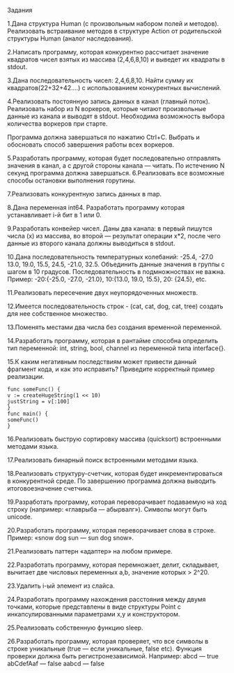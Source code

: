 Задания

1.Дана структура Human (с произвольным набором полей и методов).
Реализовать встраивание методов в структуре Action от родительской структуры
Human (аналог наследования). 

2.Написать программу, которая конкурентно рассчитает значение квадратов чисел
взятых из массива (2,4,6,8,10) и выведет их квадраты в stdout.

3.Дана последовательность чисел: 2,4,6,8,10. Найти сумму их
квадратов(22+32+42….) с использованием конкурентных вычислений.

4.Реализовать постоянную запись данных в канал (главный поток). Реализовать
набор из N воркеров, которые читают произвольные данные из канала и
выводят в stdout. Необходима возможность выбора количества воркеров при
старте.

Программа должна завершаться по нажатию Ctrl+C. Выбрать и обосновать
способ завершения работы всех воркеров.

5.Разработать программу, которая будет последовательно отправлять значения в
канал, а с другой стороны канала — читать. По истечению N секунд программа
должна завершаться.
6.Реализовать все возможные способы остановки выполнения горутины.

7.Реализовать конкурентную запись данных в map.

8.Дана переменная int64. Разработать программу которая устанавливает i-й бит в
1 или 0.

9.Разработать конвейер чисел. Даны два канала: в первый пишутся числа (x) из
массива, во второй — результат операции x*2, после чего данные из второго
канала должны выводиться в stdout.

10.Дана последовательность температурных колебаний: -25.4, -27.0 13.0, 19.0,
15.5, 24.5, -21.0, 32.5. Объединить данные значения в группы с шагом в 10
градусов. Последовательность в подмножноствах не важна.
Пример: -20:{-25.0, -27.0, -21.0}, 10:{13.0, 19.0, 15.5}, 20: {24.5}, etc.

11.Реализовать пересечение двух неупорядоченных множеств.

12.Имеется последовательность строк - (cat, cat, dog, cat, tree) создать для нее
собственное множество.

13.Поменять местами два числа без создания временной переменной.

14.Разработать программу, которая в рантайме способна определить тип
переменной: int, string, bool, channel из переменной типа interface{}.

15.К каким негативным последствиям может привести данный фрагмент кода, и как
это исправить? Приведите корректный пример реализации.
```var justString string
func someFunc() {
v := createHugeString(1 << 10)
justString = v[:100]
}
func main() {
someFunc()
}
```

16.Реализовать быструю сортировку массива (quicksort) встроенными методами
языка.

17.Реализовать бинарный поиск встроенными методами языка.

18.Реализовать структуру-счетчик, которая будет инкрементироваться в
конкурентной среде. По завершению программа должна выводить итоговоезначение счетчика.

19.Разработать программу, которая переворачивает подаваемую на ход строку
(например: «главрыба — абырвалг»). Символы могут быть unicode.

20.Разработать программу, которая переворачивает слова в строке.
Пример: «snow dog sun — sun dog snow».

21.Реализовать паттерн «адаптер» на любом примере.

22.Разработать программу, которая перемножает, делит, складывает, вычитает две
числовых переменных a,b, значение которых > 2^20.

23.Удалить i-ый элемент из слайса.

24.Разработать программу нахождения расстояния между двумя точками, которые
представлены в виде структуры Point с инкапсулированными параметрами x,y и
конструктором.

25.Реализовать собственную функцию sleep.

26.Разработать программу, которая проверяет, что все символы в строке
уникальные (true — если уникальные, false etc). Функция проверки должна быть
регистронезависимой.
Например:
abcd — true
abCdefAaf — false
aabcd — false